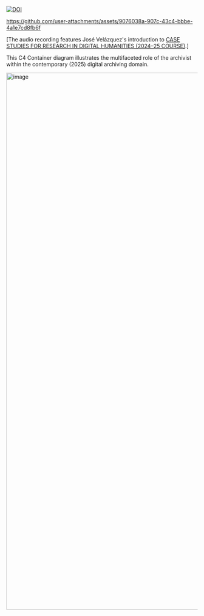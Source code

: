 [![DOI](https://zenodo.org/badge/DOI/10.5281/zenodo.15863199.svg)](https://doi.org/10.5281/zenodo.15863199)



https://github.com/user-attachments/assets/9076038a-907c-43c4-bbbe-4a1e7cd8fb6f



[The audio recording features José Velázquez's introduction to [CASE STUDIES FOR RESEARCH IN DIGITAL HUMANITIES (2024–25 COURSE)](https://www.upo.es/master/Master-Oficial-Historia-y-Humanidades-Digitales/).]










This C4 Container diagram illustrates the multifaceted role of the archivist within the contemporary (2025) digital archiving domain.

<img width="1662" height="1410" alt="image" src="https://github.com/user-attachments/assets/eb222723-9af1-4832-b38d-5e7db69e5b32" />


